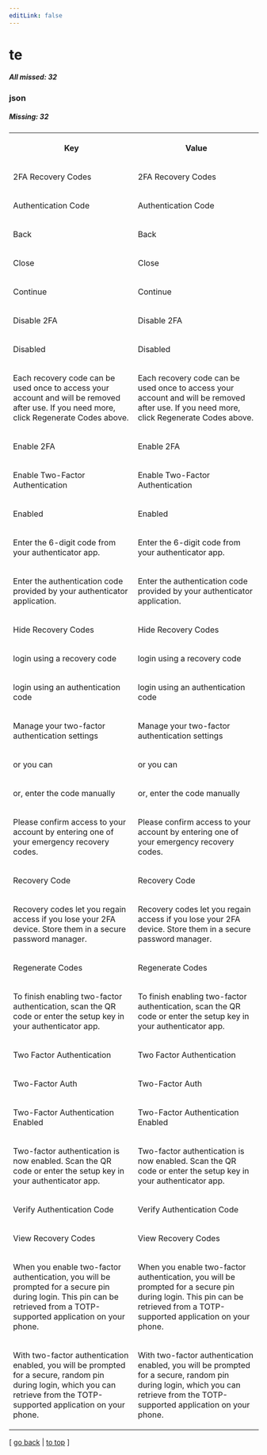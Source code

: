 ```yaml
---
editLink: false
---
```


# te

##### All missed: 32


### json

##### Missing: 32

<table width="100%">
<tr><th width="50%">

Key

</th><th width="50%">

Value

</th></tr>
<tr><td width="50%">

2FA Recovery Codes

</td><td width="50%">

2FA Recovery Codes

</td></tr>
<tr><td width="50%">

Authentication Code

</td><td width="50%">

Authentication Code

</td></tr>
<tr><td width="50%">

Back

</td><td width="50%">

Back

</td></tr>
<tr><td width="50%">

Close

</td><td width="50%">

Close

</td></tr>
<tr><td width="50%">

Continue

</td><td width="50%">

Continue

</td></tr>
<tr><td width="50%">

Disable 2FA

</td><td width="50%">

Disable 2FA

</td></tr>
<tr><td width="50%">

Disabled

</td><td width="50%">

Disabled

</td></tr>
<tr><td width="50%">

Each recovery code can be used once to access your account and will be removed after use. If you need more, click Regenerate Codes above.

</td><td width="50%">

Each recovery code can be used once to access your account and will be removed after use. If you need more, click Regenerate Codes above.

</td></tr>
<tr><td width="50%">

Enable 2FA

</td><td width="50%">

Enable 2FA

</td></tr>
<tr><td width="50%">

Enable Two-Factor Authentication

</td><td width="50%">

Enable Two-Factor Authentication

</td></tr>
<tr><td width="50%">

Enabled

</td><td width="50%">

Enabled

</td></tr>
<tr><td width="50%">

Enter the 6-digit code from your authenticator app.

</td><td width="50%">

Enter the 6-digit code from your authenticator app.

</td></tr>
<tr><td width="50%">

Enter the authentication code provided by your authenticator application.

</td><td width="50%">

Enter the authentication code provided by your authenticator application.

</td></tr>
<tr><td width="50%">

Hide Recovery Codes

</td><td width="50%">

Hide Recovery Codes

</td></tr>
<tr><td width="50%">

login using a recovery code

</td><td width="50%">

login using a recovery code

</td></tr>
<tr><td width="50%">

login using an authentication code

</td><td width="50%">

login using an authentication code

</td></tr>
<tr><td width="50%">

Manage your two-factor authentication settings

</td><td width="50%">

Manage your two-factor authentication settings

</td></tr>
<tr><td width="50%">

or you can

</td><td width="50%">

or you can

</td></tr>
<tr><td width="50%">

or, enter the code manually

</td><td width="50%">

or, enter the code manually

</td></tr>
<tr><td width="50%">

Please confirm access to your account by entering one of your emergency recovery codes.

</td><td width="50%">

Please confirm access to your account by entering one of your emergency recovery codes.

</td></tr>
<tr><td width="50%">

Recovery Code

</td><td width="50%">

Recovery Code

</td></tr>
<tr><td width="50%">

Recovery codes let you regain access if you lose your 2FA device. Store them in a secure password manager.

</td><td width="50%">

Recovery codes let you regain access if you lose your 2FA device. Store them in a secure password manager.

</td></tr>
<tr><td width="50%">

Regenerate Codes

</td><td width="50%">

Regenerate Codes

</td></tr>
<tr><td width="50%">

To finish enabling two-factor authentication, scan the QR code or enter the setup key in your authenticator app.

</td><td width="50%">

To finish enabling two-factor authentication, scan the QR code or enter the setup key in your authenticator app.

</td></tr>
<tr><td width="50%">

Two Factor Authentication

</td><td width="50%">

Two Factor Authentication

</td></tr>
<tr><td width="50%">

Two-Factor Auth

</td><td width="50%">

Two-Factor Auth

</td></tr>
<tr><td width="50%">

Two-Factor Authentication Enabled

</td><td width="50%">

Two-Factor Authentication Enabled

</td></tr>
<tr><td width="50%">

Two-factor authentication is now enabled. Scan the QR code or enter the setup key in your authenticator app.

</td><td width="50%">

Two-factor authentication is now enabled. Scan the QR code or enter the setup key in your authenticator app.

</td></tr>
<tr><td width="50%">

Verify Authentication Code

</td><td width="50%">

Verify Authentication Code

</td></tr>
<tr><td width="50%">

View Recovery Codes

</td><td width="50%">

View Recovery Codes

</td></tr>
<tr><td width="50%">

When you enable two-factor authentication, you will be prompted for a secure pin during login. This pin can be retrieved from a TOTP-supported application on your phone.

</td><td width="50%">

When you enable two-factor authentication, you will be prompted for a secure pin during login. This pin can be retrieved from a TOTP-supported application on your phone.

</td></tr>
<tr><td width="50%">

With two-factor authentication enabled, you will be prompted for a secure, random pin during login, which you can retrieve from the TOTP-supported application on your phone.

</td><td width="50%">

With two-factor authentication enabled, you will be prompted for a secure, random pin during login, which you can retrieve from the TOTP-supported application on your phone.

</td></tr>
</table>

[ [go back](../status.md) | [to top](#) ]

